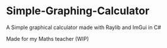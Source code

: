 # Simple-Graphing-Calculator
A Simple graphical calculator made with Raylib and ImGui in C#

Made for my Maths teacher (WIP)